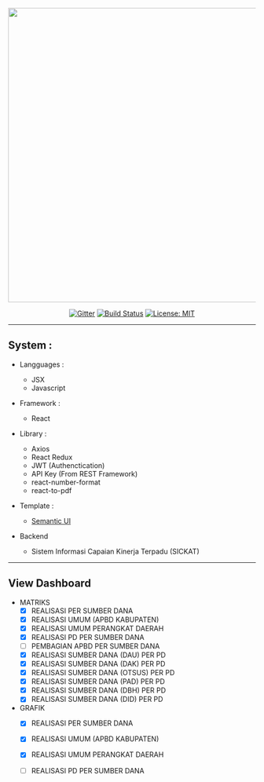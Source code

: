 <p align="center"><img src="https://github.com/Ekhel/SICKAT_V1.6/blob/master/assets/img/logo/sickat_head_repo.png" width="600px" /></p>

<p align="center">
  <a href="https://gitter.im/jayapura_django/community?utm_source=badge&utm_medium=badge&utm_campaign=pr-badge"><img src="https://badges.gitter.im/jayapura_django/community.svg" alt="Gitter" target="_blank"></a>
  <a href="https://github.com/jayapura-dev/sickat-dashboard/actions"><img src="https://github.com/jayapura-dev/sickat-dashboard/workflows/Production%20Deploy/badge.svg" alt="Build Status" target="_blank" /></a>
  <a href="https://github.com/Ekhel/SICKAT_V1.6/blob/master/LICENSE"><img src="https://img.shields.io/badge/License-MIT-green.svg" alt="License: MIT" target="_blank"></a>
</p>

----------------------------------------------------------------------------------------------------------------------

## System :
* Langguages :
  - JSX
  - Javascript

* Framework :
  - React

* Library :
  - Axios
  - React Redux
  - JWT (Authenctication)
  - API Key (From REST Framework)
  - react-number-format
  - react-to-pdf

* Template :
  - [Semantic UI](https://semantic-ui.com)

* Backend
  - Sistem Informasi Capaian Kinerja Terpadu (SICKAT)

----------------------------------------------------

## View Dashboard

* MATRIKS
  - [x] REALISASI PER SUMBER DANA
  - [x] REALISASI UMUM (APBD KABUPATEN)
  - [x] REALISASI UMUM PERANGKAT DAERAH
  - [x] REALISASI PD PER SUMBER DANA
  - [ ] PEMBAGIAN APBD PER SUMBER DANA
  - [x] REALISASI SUMBER DANA (DAU) PER PD
  - [x] REALISASI SUMBER DANA (DAK) PER PD
  - [x] REALISASI SUMBER DANA (OTSUS) PER PD
  - [x] REALISASI SUMBER DANA (PAD) PER PD
  - [x] REALISASI SUMBER DANA (DBH) PER PD
  - [x] REALISASI SUMBER DANA (DID) PER PD

* GRAFIK
  - [x] REALISASI PER SUMBER DANA
  - [x] REALISASI UMUM (APBD KABUPATEN)
  - [x] REALISASI UMUM PERANGKAT DAERAH
  - [ ] REALISASI PD PER SUMBER DANA

